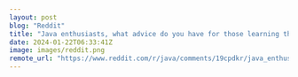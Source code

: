 ```yaml
---
layout: post
blog: "Reddit"
title: "Java enthusiasts, what advice do you have for those learning the language?"
date: 2024-01-22T06:33:41Z
image: images/reddit.png
remote_url: "https://www.reddit.com/r/java/comments/19cpdkr/java_enthusiasts_what_advice_do_you_have_for/"
---
```

